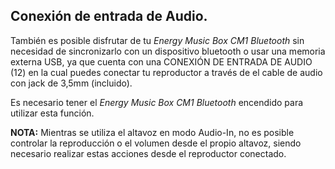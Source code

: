 
## Conexión de entrada de Audio.

También es posible disfrutar de tu *Energy Music Box CM1 Bluetooth* sin necesidad de sincronizarlo con un dispositivo bluetooth o usar una memoria externa USB, ya que cuenta con una CONEXIÓN DE ENTRADA DE AUDIO (12) en la cual puedes conectar tu reproductor a través de el cable de audio con jack de 3,5mm (incluido).

Es necesario tener el *Energy Music Box CM1 Bluetooth* encendido para utilizar esta función.

**NOTA:** Mientras se utiliza el altavoz en modo  Audio-In, no es posible controlar la reproducción o el volumen desde el propio altavoz, siendo necesario realizar estas acciones desde el reproductor conectado.



